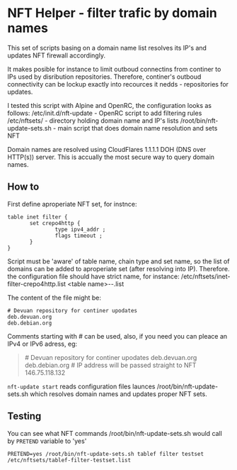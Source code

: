 # NFT Helper - filter trafic by domain names
This set of scripts basing on a domain name list resolves its IP's and updates NFT firewall accordingly.

It makes posible for instance to limit outboud connectins from continer to IPs used by disribution repositories. Therefore, continer's outboud connectivity can be lockup exactly into recources it nedds - repositories for updates.

I tested this script with Alpine and OpenRC, the configuration looks as follows: 
/etc/init.d/nft-update - OpenRC script to add filtering rules
/etc/nftsets/ - directory holding domain name and IP's lists
/root/bin/nft-update-sets.sh - main script that does domain name resolution and sets NFT

Domain names are resolved using CloudFlares 1.1.1.1 DOH (DNS over HTTP(s)) server. This is accually the most secure way to query domain names.

## How to
First define aproperiate NFT set, for instnce: 
```
table inet filter {
       set crepo4http {
               type ipv4_addr ;
               flags timeout ;
       }
}
```
Script must be 'aware' of table name, chain type and set name, so the list of domains can be added to aproperiate set (after resolving into IP). Therefore. the configuration file should have strict name, for instance:
/etc/nftsets/inet-filter-crepo4http.list
\<table name>-<chain type>-<set name>.list

The content of the file might be: 
```
# Devuan repository for continer upodates
deb.devuan.org
deb.debian.org
```

Comments starting with \# can be used, also, if you need you can pleace an IPv4 or IPv6 adress, eg:
>\# Devuan repository for continer upodates
>deb.devuan.org  
>deb.debian.org
> \# IP address will be passed straight to NFT
>146.75.118.132

`nft-update start` reads configuration files launces /root/bin/nft-update-sets.sh which resolves domain names and updates proper NFT sets.

## Testing
You can see what NFT commands /root/bin/nft-update-sets.sh would call by `PRETEND` variable to 'yes'
```
PRETEND=yes /root/bin/nft-update-sets.sh tablef filter testset /etc/nftsets/tablef-filter-testset.list
```
